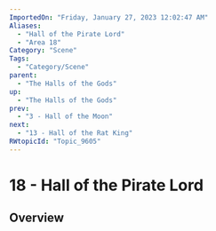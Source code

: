 ```yaml
---
ImportedOn: "Friday, January 27, 2023 12:02:47 AM"
Aliases:
  - "Hall of the Pirate Lord"
  - "Area 18"
Category: "Scene"
Tags:
  - "Category/Scene"
parent:
  - "The Halls of the Gods"
up:
  - "The Halls of the Gods"
prev:
  - "3 - Hall of the Moon"
next:
  - "13 - Hall of the Rat King"
RWtopicId: "Topic_9605"
---
```

# 18 - Hall of the Pirate Lord
## Overview
